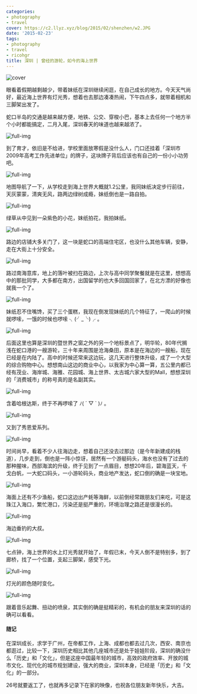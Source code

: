```yaml
---
categories:
- photography
- travel
cover: https://c2.llyz.xyz/blog/2015/02/shenzhen/w2.JPG
date: '2015-02-23'
tags:
- photography
- travel
- ricohgr
title: 深圳 | 曾经的游轮，如今的海上世界
---
```


![cover](https://c2.llyz.xyz/blog/2015/02/shenzhen/w2.JPG)

眼看着假期越剩越少，带着妹纸在深圳继续闲逛，在自己成长的地方。今天天气尚好，最近海上世界有灯光秀，想着也去那边凑凑热闹，下午四点多，就带着相机和三脚架出发了。

蛇口半岛的交通是越来越方便，地铁、公交、穿梭小巴，基本上去任何一个地方半个小时都能搞定，二月入尾，深圳春天的味道也越来越浓了。

![full-img](https://c2.llyz.xyz/blog/2015/02/shenzhen/w10.JPG)

到了育才，依旧是不给进，学校里面放寒假是没什么人，门口还挂着「深圳市2009年高考工作先进单位」的牌子，这块牌子背后应该也有自己的一份小小功劳吧。

![full-img](https://c2.llyz.xyz/blog/2015/02/shenzhen/w1.JPG)

地图导航了一下，从学校走到海上世界大概就1.2公里，我同妹纸决定步行前往，天灰蒙蒙，清爽无风，路两边绿树成瘾，妹纸倒也是一路自拍。

![full-img](https://c2.llyz.xyz/blog/2015/02/shenzhen/w9.JPG)

绿草从中见到一朵紫色的小花，妹纸拍花，我拍妹纸。

![full-img](https://c2.llyz.xyz/blog/2015/02/shenzhen/w5.JPG)

路边的店铺大多关门了，这一块是蛇口的高端住宅区，也没什么其他车辆，安静，走在大街上十分安全。

![full-img](https://c2.llyz.xyz/blog/2015/02/shenzhen/w4.JPG)

路过南海意库，地上的落叶被扫在路边，上次与高中同学聚餐就是在这里，想想高中的那批同学，大多都在南方，出国留学的也大多回国回家了，在北方漂的好像也就我一个了。

![full-img](https://c2.llyz.xyz/blog/2015/02/shenzhen/w6.JPG)

妹纸忍不住嘴馋，买了三个蛋糕，我现在倒发现妹纸的几个特征了，一爬山的时候就啰嗦，一饿的时候也啰嗦 ╮(╯\_╰)╭ 。

![full-img](https://c2.llyz.xyz/blog/2015/02/shenzhen/w3.JPG)

后面这里也算是深圳的暨世界之窗之外的另一个地标景点了，明华轮，80年代搁浅在蛇口港的一艘游轮，三十年来周围是沧海桑田，原本是在海边的一艘船，现在已经是在内陆了。高中的时候还常来这边玩，这几天进行整体升级，成了一个大型的综合购物中心。想想南山这边的商业中心，以我家为中心算一算，五公里内都已经有茂业、海岸城、海雅、花园城、海上世界、太古城六家大型的Mall，想想深圳的「消费城市」的称号真的是名副其实。

![full-img](https://c2.llyz.xyz/blog/2015/02/shenzhen/w2.JPG)

含着哈根达斯，终于不再啰嗦了 ﾉ( ´ ▽ \` )ﾉ 。

![full-img](https://c2.llyz.xyz/blog/2015/02/shenzhen/w8.JPG)

又到了秀恩爱系列。

![full-img](https://c2.llyz.xyz/blog/2015/02/shenzhen/w13.JPG)

时间尚早，看着不少人往海边走，想着自己还没去过那边（是今年新建成的栈道），几步走到，倒也是一阵小惊讶，居然有一个游艇码头，海水也没有了过去的那种腥味，西部海滨的升级，终于见到了一点眉目，想想20年后，碧海蓝天，千戈白帆，一大蛇口码头，一小游轮码头，商业地产发达，蛇口倒的确是一块宝地。

![full-img](https://c2.llyz.xyz/blog/2015/02/shenzhen/w15.JPG)

海面上还有不少渔船，蛇口这边出产蚝等海鲜，以前倒经常跟朋友们来吃，可是这珠江入海口，繁忙港口，污染还是挺严重的，环境治理之路还是很漫长的。

![full-img](https://c2.llyz.xyz/blog/2015/02/shenzhen/w14.JPG)

海边垂钓的大叔。

![full-img](https://c2.llyz.xyz/blog/2015/02/shenzhen/w7.JPG)

七点钟，海上世界的水上灯光秀就开始了，年假已末，今天人倒不是特别多，到了廊桥，找了一个位置，支起三脚架，感受下光。

![full-img](https://c2.llyz.xyz/blog/2015/02/shenzhen/w11.JPG)

灯光的颜色随时变化。

![full-img](https://c2.llyz.xyz/blog/2015/02/shenzhen/w12.JPG)

跟着音乐起舞、扭动的喷泉，其实倒的确是挺精彩的，有机会的朋友来深圳的话的确可以看看。

#### 随记

在深圳成长，求学于广州，在帝都工作，上海、成都也都去过几次，西安、南京也都逛过，比较一下，深圳历史相比其他几座城市还是处于娃娃阶段，深圳的确没什么「历史」和「文化」，但是这座中国最年轻的城市，高效的政府效率、开放的城市文化、现代化的城市规划建设，强大的商业，深圳本身，已经是「历史」和「文化」的一部分。

26号就要返工了，也就再多记录下在家的映像，也祝各位朋友新年快乐，大吉。
